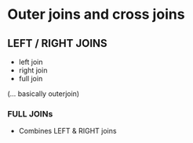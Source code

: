 Outer joins and cross joins
================

## LEFT / RIGHT JOINS

  - left join
  - right join
  - full join

(… basically outerjoin)

### FULL JOINs

  - Combines LEFT & RIGHT joins

<!-- end list -->

``` sql
```
